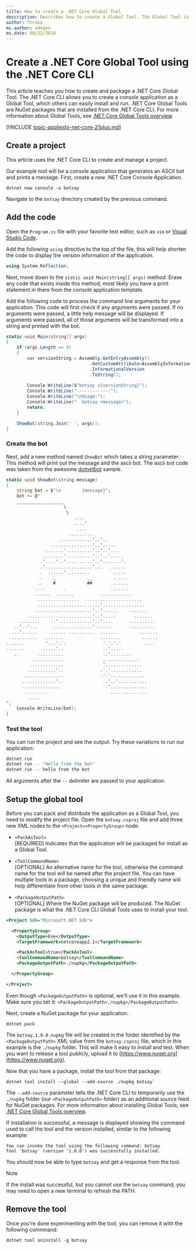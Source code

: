 ```yaml
---
title: How to create a .NET Core Global Tool
description: Describes how to create a Global Tool. The Global Tool is a console application that is installed through the .NET Core CLI.
author: Thraka
ms.author: adegeo
ms.date: 08/22/2018
---
```


# Create a .NET Core Global Tool using the .NET Core CLI

This article teaches you how to create and package a .NET Core Global Tool. The .NET Core CLI allows you to create a console application as a Global Tool, which others can easily install and run. .NET Core Global Tools are NuGet packages that are installed from the .NET Core CLI. For more information about Global Tools, see [.NET Core Global Tools overview][global-tool-info].

[!INCLUDE [topic-appliesto-net-core-21plus.md](../../../includes/topic-appliesto-net-core-21plus.md)]

## Create a project

This article uses the .NET Core CLI to create and manage a project.

Our example tool will be a console application that generates an ASCII bot and prints a message. First, create a new .NET Core Console Application.

```console
dotnet new console -o botsay
```

Navigate to the `botsay` directory created by the previous command.

## Add the code

Open the `Program.cs` file with your favorite text editor, such as `vim` or [Visual Studio Code](https://code.visualstudio.com/).

Add the following `using` directive to the top of the file, this will help shorten the code to display the version information of the application.

```csharp
using System.Reflection;
```

Next, move down to the `static void Main(string[] args)` method. Erase any code that exists inside this method, most likely you have a print statement in there from the console application template.

Add the following code to process the command line arguments for your application. This code will first check if any arguments were passed. If no arguments were passed, a little help message will be displayed. If arguments were passed, all of those arguments will be transformed into a string and printed with the bot.

```csharp
static void Main(string[] args)
{
    if (args.Length == 0)
    {
        var versionString = Assembly.GetEntryAssembly()
                                .GetCustomAttribute<AssemblyInformationalVersionAttribute>()
                                .InformationalVersion
                                .ToString();
                                
        Console.WriteLine($"botsay v{versionString}");
        Console.WriteLine("-------------");
        Console.WriteLine("\nUsage:");
        Console.WriteLine("  botsay <message>");
        return;
    }

    ShowBot(string.Join(' ', args));
}
```

### Create the bot

Next, add a new method named `ShowBot` which takes a string parameter. This method will print out the message and the ascii bot. The ascii bot code was taken from the awesome [dotnetbot](https://github.com/dotnet/core/blob/master/samples/dotnetsay/Program.cs) sample.

```csharp
static void ShowBot(string message)
{
    string bot = $"\n        {message}";
    bot += @"
    __________________
                      \
                       \
                          ....
                          ....'
                           ....
                        ..........
                    .............'..'..
                 ................'..'.....
               .......'..........'..'..'....
              ........'..........'..'..'.....
             .'....'..'..........'..'.......'.
             .'..................'...   ......
             .  ......'.........         .....
             .    _            __        ......
            ..    #            ##        ......
           ....       .                 .......
           ......  .......          ............
            ................  ......................
            ........................'................
           ......................'..'......    .......
        .........................'..'.....       .......
     ........    ..'.............'..'....      ..........
   ..'..'...      ...............'.......      ..........
  ...'......     ...... ..........  ......         .......
 ...........   .......              ........        ......
.......        '...'.'.              '.'.'.'         ....
.......       .....'..               ..'.....
   ..       ..........               ..'........
          ............               ..............
         .............               '..............
        ...........'..              .'.'............
       ...............              .'.'.............
      .............'..               ..'..'...........
      ...............                 .'..............
       .........                        ..............
        .....
";
    Console.WriteLine(bot);
}
```

### Test the tool

You can run the project and see the output. Try these variations to run our application:

```csharp
dotnet run
dotnet run -- "Hello from the bot"
dotnet run -- hello from the bot
```

All arguments after the `--` delimiter are passed to your application.

## Setup the global tool

Before you can pack and distribute the application as a Global Tool, you need to modify the project file. Open the `botsay.csproj` file and add three new XML nodes to the `<Project><PropertyGroup>` node:

- `<PackAsTool>`  
[REQUIRED] Indicates that the application will be packaged for install as a Global Tool.

- `<ToolCommandName>`  
[OPTIONAL] An alternative name for the tool, otherwise the command name for the tool will be named after the project file. You can have multiple tools in a package, choosing a unique and friendly name will help differentiate from other tools in the same package.

- `<PackageOutputPath>`  
[OPTIONAL] Where the NuGet package will be produced. The NuGet package is what the .NET Core CLI Global Tools uses to install your tool.

```xml
<Project Sdk="Microsoft.NET.Sdk">

  <PropertyGroup>
    <OutputType>Exe</OutputType>
    <TargetFramework>netcoreapp2.1</TargetFramework>

    <PackAsTool>true</PackAsTool>
    <ToolCommandName>botsay</ToolCommandName>
    <PackageOutputPath>./nupkg</PackageOutputPath>

  </PropertyGroup>

</Project>
```

Even though `<PackageOutputPath>` is optional, we'll use it in this example. Make sure you set it: `<PackageOutputPath>./nupkg</PackageOutputPath>`.

Next, create a NuGet package for your application.

```console
dotnet pack
```

The `botsay.1.0.0.nupkg` file will be created in the folder identified by the `<PackageOutputPath>` XML value from the `botsay.csproj` file, which in this example is the `./nupkg` folder. This will make it easy to install and test. When you want to release a tool publicly, upload it to [https://www.nuget.org](https://www.nuget.org).

Now that you have a package, install the tool from that package: 

```console
dotnet tool install --global --add-source ./nupkg botsay`
```

The `--add-source` parameter tells the .NET Core CLI to temporarily use the `./nupkg` folder (our `<PackageOutputPath>` folder) as an additional source feed for NuGet packages. For more information about installing Global Tools, see [.NET Core Global Tools overview][global-tool-info].

If installation is successful, a message is displayed showing the command used to call the tool and the version installed, similar to the following example:

```
You can invoke the tool using the following command: botsay
Tool 'botsay' (version '1.0.0') was successfully installed.
```

You should now be able to type `botsay` and get a response from the tool.

> [!NOTE]
> If the install was successful, but you cannot use the `botsay` command, you may need to open a new terminal to refresh the PATH.

## Remove the tool

Once you're done experimenting with the tool, you can remove it with the following commnand:

```console
dotnet tool uninstall -g botsay
```

[global-tool-info]: global-tools.md